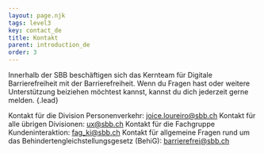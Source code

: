 ```yaml
---
layout: page.njk
tags: level3
key: contact_de
title: Kontakt
parent: introduction_de
order: 3
---
```


Innerhalb der SBB beschäftigen sich das Kernteam für Digitale Barrierefreiheit mit der Barrierefreiheit. Wenn du Fragen hast oder weitere Unterstützung beiziehen möchtest kannst, kannst du dich jederzeit gerne melden. {.lead}

Kontakt für die Division Personenverkehr: <sbb-link variant="inline" type="button" href="mailto:joice.loureiro@sbb.ch">joice.loureiro@sbb.ch</sbb-link>
Kontakt für alle übrigen Divisionen: <sbb-link variant="inline" type="button" href="mailto:ux@sbb.ch">ux@sbb.ch</sbb-link>
Kontakt für die Fachgruppe Kundeninteraktion: <sbb-link variant="inline" type="button" href="mailto:fag_ki@sbb.ch">fag_ki@sbb.ch</sbb-link>
Kontakt für allgemeine Fragen rund um das Behindertengleichstellungsgesetz (BehiG): <sbb-link variant="inline" type="button" href="mailto:barrierefrei@sbb.ch">barrierefrei@sbb.ch</sbb-link>
